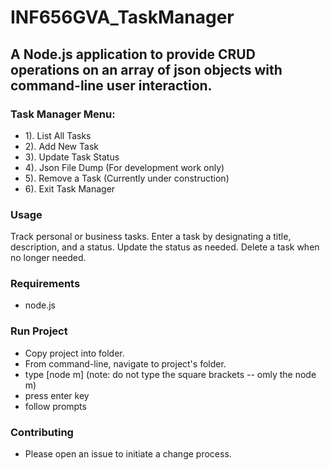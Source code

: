 # INF656GVA_TaskManager
## A Node.js application to provide CRUD operations on an array of json objects with command-line user interaction.
### Task Manager Menu:
- 1). List All Tasks
- 2). Add New Task
- 3). Update Task Status
- 4). Json File Dump (For development work only)
- 5). Remove a Task (Currently under construction)
- 6). Exit Task Manager
### Usage
Track personal or business tasks. Enter a task by designating a title, description, and a status. Update the status as needed. Delete a task when no longer needed. 

### Requirements
- node.js

### Run Project
- Copy project into folder.
- From command-line, navigate to project's folder.
- type [node m] (note: do not type the square brackets -- omly the node m)
- press enter key
- follow prompts

### Contributing
- Please open an issue to initiate a change process.
